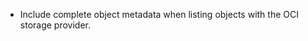 <!-- To avoid merge conflicts, add items at an arbitrary place in the list. -->

- Include complete object metadata when listing objects with the OCI storage provider.
